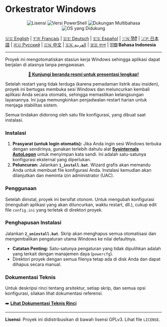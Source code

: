 # Orkestrator Windows

<p align="center">
  <img src="https://img.shields.io/badge/Lisensi-GPLv3-blue.svg" alt="Lisensi">
  <img src="https://img.shields.io/badge/PowerShell-5.1%2B-blue" alt="Versi PowerShell">
  <img src="https://img.shields.io/badge/Dukungan-11_Bahasa-orange.svg" alt="Dukungan Multibahasa">
  <img src="https://img.shields.io/badge/OS-Windows_10_|_11-informational" alt="OS yang Didukung">
</p>

[🇺🇸 English](README.md) | [🇫🇷 Français](README-fr-FR.md) | [🇩🇪 Deutsch](README-de-DE.md) | [🇪🇸 Español](README-es-ES.md) | [🇮🇳 हिंदी](README-hi-IN.md) | [🇯🇵 日本語](README-ja-JP.md) | [🇷🇺 Русский](README-ru-RU.md) | [🇨🇳 中文](README-zh-CN.md) | [🇸🇦 العربية](README-ar-SA.md) | [🇧🇩 বাংলা](README-bn-BD.md) | **🇮🇩 Bahasa Indonesia**

---

Proyek ini mengotomatiskan stasiun kerja Windows sehingga aplikasi dapat berjalan di atasnya tanpa pengawasan.

<p align="center">
  <a href="https://wo.davalan.fr/"><strong>🔗 Kunjungi beranda resmi untuk presentasi lengkap!</strong></a>
</p>

Setelah restart yang tidak terduga (karena pemadaman listrik atau insiden), proyek ini bertugas membuka sesi Windows dan meluncurkan kembali aplikasi Anda secara otomatis, sehingga memastikan kelangsungan layanannya. Ini juga memungkinkan penjadwalan restart harian untuk menjaga stabilitas sistem.

Semua tindakan didorong oleh satu file konfigurasi, yang dibuat saat instalasi.

### **Instalasi**

1.  **Prasyarat (untuk login otomatis):** Jika Anda ingin sesi Windows terbuka dengan sendirinya, gunakan terlebih dahulu alat **[Sysinternals AutoLogon](https://learn.microsoft.com/id-id/sysinternals/downloads/autologon)** untuk menyimpan kata sandi. Ini adalah satu-satunya konfigurasi eksternal yang diperlukan.
2.  **Peluncuran:** Jalankan **`1_install.bat`**. Wizard grafis akan memandu Anda untuk membuat file konfigurasi Anda. Instalasi kemudian akan dilanjutkan dan meminta izin administrator (UAC).

### **Penggunaan**

Setelah diinstal, proyek ini bersifat otonom. Untuk mengubah konfigurasi (mengubah aplikasi yang akan diluncurkan, waktu restart, dll.), cukup edit file `config.ini` yang terletak di direktori proyek.

### **Penghapusan Instalasi**

Jalankan **`2_uninstall.bat`**. Skrip akan menghapus semua otomatisasi dan mengembalikan pengaturan utama Windows ke nilai defaultnya.

*   **Catatan Penting:** Satu-satunya pengaturan yang tidak dipulihkan adalah yang terkait dengan manajemen daya (`powercfg`).
*   Direktori proyek dengan semua filenya tetap ada di disk Anda dan dapat dihapus secara manual.

### **Dokumentasi Teknis**

Untuk deskripsi rinci tentang arsitektur, setiap skrip, dan semua opsi konfigurasi, silakan lihat dokumentasi referensi.

➡️ **[Lihat Dokumentasi Teknis Rinci](./docs/id-ID/PANDUAN_PENGEMBANG.md)**

---
**Lisensi**: Proyek ini didistribusikan di bawah lisensi GPLv3. Lihat file `LICENSE`.
